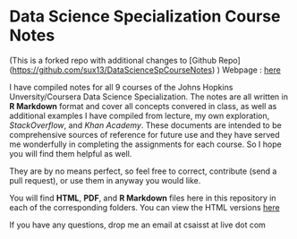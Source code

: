 # Data Science Specialization Course Notes

(This is a forked repo with additional changes to [Github Repo] (https://github.com/sux13/DataScienceSpCourseNotes) ) Webpage  : [here](http://sux13.github.io/DataScienceSpCourseNotes/)

I have compiled notes for all 9 courses of the Johns Hopkins Unversity/Coursera Data Science Specialization. The notes are all written in **R Markdown** format and cover all concepts convered in class, as well as additional examples I have compiled from lecture, my own exploration, _StackOverflow_, and _Khan Academy_. These documents are intended to be comprehensive sources of reference for future use and they have served me wonderfully in completing the assignments for each course. So I hope you will find them helpful as well.

They are by no means perfect, so feel free to correct, contribute (send a pull request), or use them in anyway you would like.

You will find **HTML**, **PDF**, and **R Markdown** files here in this repository in each of the corresponding folders. You can view the HTML versions [here](http://abhishekanand.github.io/DataScienceSpCourseNotes/)

If you have any questions, drop me an email at csaisst at live dot com
